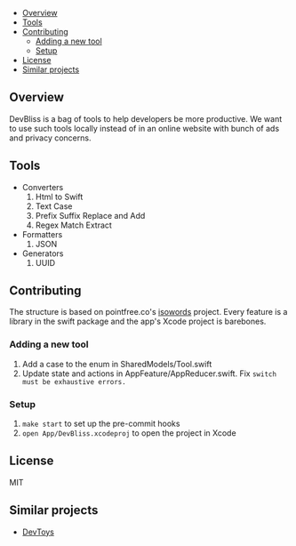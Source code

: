 
- [Overview](#overview)
- [Tools](#tools)
- [Contributing](#contributing)
  - [Adding a new tool](#adding-a-new-tool)
  - [Setup](#setup)
- [License](#license)
- [Similar projects](#similar-projects)

## Overview

DevBliss is a bag of tools to help developers be more productive. We want to use such tools locally instead of in an online website with bunch of ads and privacy concerns.

## Tools
- Converters
  1. Html to Swift
  2. Text Case
  3. Prefix Suffix Replace and Add
  4. Regex Match Extract
- Formatters
  1. JSON
- Generators
  1. UUID 

## Contributing

The structure is based on pointfree.co's [isowords](https://github.com/pointfreeco/isowords) project. Every feature is a library in the swift package and the app's Xcode project is barebones.

### Adding a new tool
1. Add a case to the enum in SharedModels/Tool.swift
1. Update state and actions in AppFeature/AppReducer.swift. Fix `switch must be exhaustive errors.`

### Setup

1. `make start` to set up the pre-commit hooks
1. `open App/DevBliss.xcodeproj` to open the project in Xcode

## License

MIT

## Similar projects

- [DevToys](https://devtoys.app/)